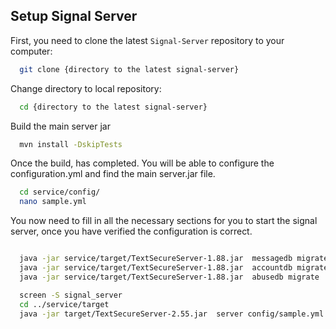## Setup Signal Server

First, you need to clone the latest `Signal-Server` repository to your computer:

```bash
  git clone {directory to the latest signal-server}
```

Change directory to local repository:
```bash
  cd {directory to the latest signal-server}
```

Build the main server jar
```bash
  mvn install -DskipTests
```


Once the build, has completed. You will be able to configure the configuration.yml and find the main server.jar file.
```bash
  cd service/config/
  nano sample.yml
```

You now need to fill in all the necessary sections for you to start the signal server, once you have verified the configuration is correct.

```bash

  java -jar service/target/TextSecureServer-1.88.jar  messagedb migrate  config/Signal.yml
  java -jar service/target/TextSecureServer-1.88.jar  accountdb migrate  config/Signal.yml
  java -jar service/target/TextSecureServer-1.88.jar  abusedb migrate  config/Signal.yml

  screen -S signal_server
  cd ../service/target
  java -jar target/TextSecureServer-2.55.jar  server config/sample.yml
```
